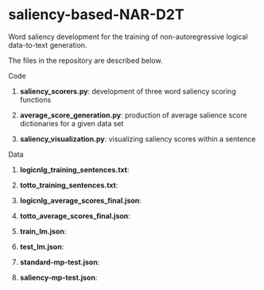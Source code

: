 # saliency-based-NAR-D2T
Word saliency development for the training of non-autoregressive logical data-to-text generation.

The files in the repository are described below.

Code

1. **saliency_scorers.py**: development of three word saliency scoring functions
  
2. **average_score_generation.py**: production of average salience score dictionaries for a given data set
  
3. **saliency_visualization.py**: visualizing saliency scores within a sentence


Data

1. **logicnlg_training_sentences.txt**:

2. **totto_training_sentences.txt**:

3. **logicnlg_average_scores_final.json**:

4. **totto_average_scores_final.json**:

5. **train_lm.json**:

6. **test_lm.json**:

7. **standard-mp-test.json**:

8. **saliency-mp-test.json**:
  
